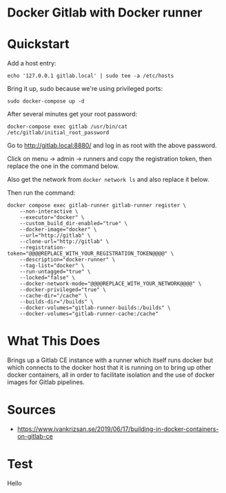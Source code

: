# Docker Gitlab with Docker runner

# Quickstart

Add a host entry:

`echo '127.0.0.1 gitlab.local' | sudo tee -a /etc/hosts `

Bring it up, sudo because we're using privileged ports:

`sudo docker-compose up -d`

After several minutes get your root password:

`docker-compose exec gitlab /usr/bin/cat /etc/gitlab/initial_root_password`

Go to http://gitlab.local:8880/ and log in as root with the above password.

Click on menu -> admin -> runners and copy the registration token, then replace
the one in the command below.

Also get the network from `docker network ls` and also replace it below.

Then run the command:

```
docker compose exec gitlab-runner gitlab-runner register \
    --non-interactive \
    --executor="docker" \
    --custom_build_dir-enabled="true" \
    --docker-image="docker" \
    --url="http://gitlab" \
    --clone-url="http://gitlab" \
    --registration-token="@@@@REPLACE_WITH_YOUR_REGISTRATION_TOKEN@@@@" \
    --description="docker-runner" \
    --tag-list="docker" \
    --run-untagged="true" \
    --locked="false" \
    --docker-network-mode="@@@@REPLACE_WITH_YOUR_NETWORK@@@@" \
    --docker-privileged="true" \
    --cache-dir="/cache" \
    --builds-dir="/builds" \
    --docker-volumes="gitlab-runner-builds:/builds" \
    --docker-volumes="gitlab-runner-cache:/cache"
```

# What This Does

Brings up a Gitlab CE instance with a runner which itself runs docker but which
connects to the docker host that it is running on to bring up other docker
containers, all in order to facilitate isolation and the use of docker images
for Gitlab pipelines.


# Sources

- https://www.ivankrizsan.se/2019/06/17/building-in-docker-containers-on-gitlab-ce


# Test

Hello

